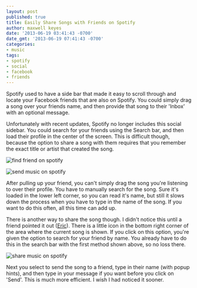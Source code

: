```yaml
---
layout: post
published: true
title: Easily Share Songs with Friends on Spotify
author: maxwell keyes
date: '2013-06-19 03:41:43 -0700'
date_gmt: '2013-06-19 07:41:43 -0700'
categories:
- music
tags:
- spotify
- social
- facebook
- friends
---
```


Spotify used to have a side bar that made it easy to scroll through and locate
your Facebook friends that are also on Spotify. You could simply drag a song
over your friends name, and then provide that song to their 'Inbox' with an
optional message.

Unfortunately with recent updates, Spotify no longer includes this social
sidebar. You could search for your friends using the Search bar, and then load
their profile in the center of the screen. This is difficult though, because the
option to share a song with them requires that you remember the exact title or
artist that created the song.

![find friend on spotify](./spotify-sharing-friends.png "find friend on spotify")

![send music on spotify](./spotify-send-music.png "send music on spotify")

After pulling up your friend, you can't simply drag the song you're listening to
over their profile. You have to manually search for the song. Sure it's loaded
in the lower left corner, so you can read it's name, but still it slows down the
process when you have to type in the name of the song. If you want to do this
often, all this time can add up.

There is another way to share the song though. I didn't notice this until a
friend pointed it out ([Eric](http://www.linkedin.com/in/erlewis)). There is a
little icon in the bottom right corner of the area where the current song is
shown. If you click on this option, you're given the option to search for your
friend by name. You already have to do this in the search bar with the first
method shown above, so no loss there.

![share music on spotify](./spotify-share-button.png "share music on spotify")

Next you select to send the song to a friend, type in their name (with popup
hints), and then type in your message if you want before you click on 'Send'.
This is much more efficient. I wish I had noticed it sooner.

